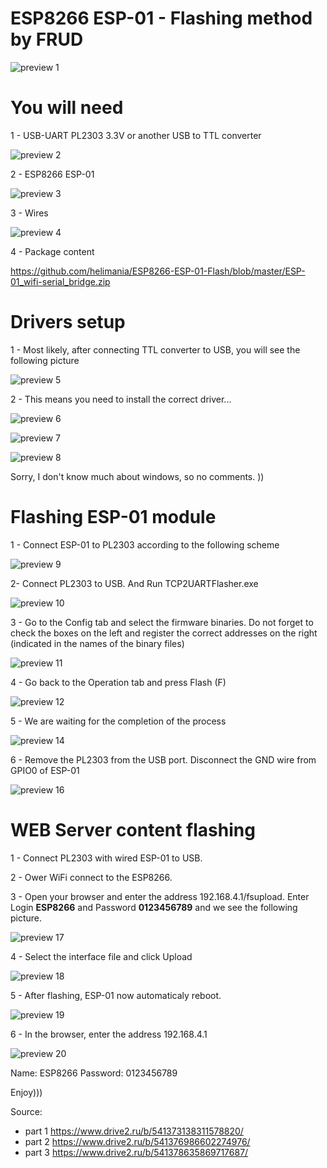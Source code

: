 # ESP8266 ESP-01 - Flashing method by FRUD

![preview 1](https://github.com/helimania/ESP8266-ESP-01-Flash/blob/master/images/01.jpg)

# You will need

1 - USB-UART PL2303 3.3V or another USB to TTL converter

![preview 2](https://github.com/helimania/ESP8266-ESP-01-Flash/blob/master/images/02.jpg)

2 - ESP8266 ESP-01

![preview 3](https://github.com/helimania/ESP8266-ESP-01-Flash/blob/master/images/03.jpg)

3 - Wires

![preview 4](https://github.com/helimania/ESP8266-ESP-01-Flash/blob/master/images/04.jpg)

4 - Package content

https://github.com/helimania/ESP8266-ESP-01-Flash/blob/master/ESP-01_wifi-serial_bridge.zip

# Drivers setup

1 - Most likely, after connecting TTL converter to USB, you will see the following picture

![preview 5](https://github.com/helimania/ESP8266-ESP-01-Flash/blob/master/images/05.jpg)

2 - This means you need to install the correct driver...

![preview 6](https://github.com/helimania/ESP8266-ESP-01-Flash/blob/master/images/06.jpg)

![preview 7](https://github.com/helimania/ESP8266-ESP-01-Flash/blob/master/images/07.jpg)

![preview 8](https://github.com/helimania/ESP8266-ESP-01-Flash/blob/master/images/08.jpg)

Sorry, I don't know much about windows, so no comments. ))

# Flashing ESP-01 module

1 - Connect ESP-01 to PL2303 according to the following scheme

![preview 9](https://github.com/helimania/ESP8266-ESP-01-Flash/blob/master/images/09.jpg)

2- Connect PL2303 to USB. And Run TCP2UARTFlasher.exe

![preview 10](https://github.com/helimania/ESP8266-ESP-01-Flash/blob/master/images/10.jpg)


3 - Go to the Config tab and select the firmware binaries. Do not forget to check the boxes on the left and register the correct addresses on the right (indicated in the names of the binary files)

![preview 11](https://github.com/helimania/ESP8266-ESP-01-Flash/blob/master/images/11.jpg)


4 - Go back to the Operation tab and press Flash (F)

![preview 12](https://github.com/helimania/ESP8266-ESP-01-Flash/blob/master/images/12.jpg)


5 - We are waiting for the completion of the process

![preview 14](https://github.com/helimania/ESP8266-ESP-01-Flash/blob/master/images/14.jpg)

6 - Remove the PL2303 from the USB port. Disconnect the GND wire from GPIO0 of ESP-01

![preview 16](https://github.com/helimania/ESP8266-ESP-01-Flash/blob/master/images/16.jpg)

# WEB Server content flashing

1 - Connect PL2303 with wired ESP-01 to USB.

2 - Ower WiFi connect to the ESP8266.

3 - Open your browser and enter the address 192.168.4.1/fsupload. Enter Login <b>ESP8266</b> and Password <b>0123456789</b> and we see the following picture.

![preview 17](https://github.com/helimania/ESP8266-ESP-01-Flash/blob/master/images/17.jpg)

4 - Select the interface file and click Upload

![preview 18](https://github.com/helimania/ESP8266-ESP-01-Flash/blob/master/images/18.jpg)

5 - After flashing, ESP-01 now automaticaly reboot.

![preview 19](https://github.com/helimania/ESP8266-ESP-01-Flash/blob/master/images/19.jpg)

6 - In the browser, enter the address 192.168.4.1

![preview 20](https://github.com/helimania/ESP8266-ESP-01-Flash/blob/master/images/20.jpg)

Name: ESP8266 Password: 0123456789

Enjoy)))

Source:
- part 1 https://www.drive2.ru/b/541373138311578820/
- part 2 https://www.drive2.ru/b/541376986602274976/
- part 3 https://www.drive2.ru/b/541378635869717687/
